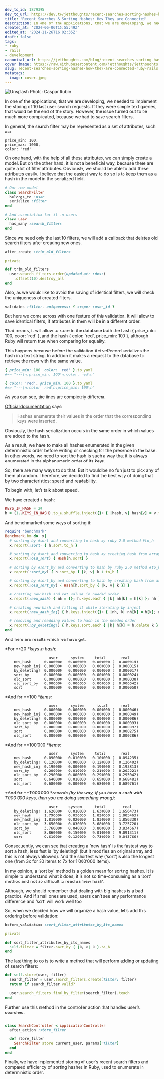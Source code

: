 ```yaml
---
dev_to_id: 1879395
dev_to_url: https://dev.to/jetthoughts/recent-searches-sorting-hashes-how-they-are-connected-4965
title: 'Recent Searches & Sorting Hashes: How They are Connected'
description: In one of the applications, that we are developing, we needed to implement the storing of 10 last...
created_at: '2024-06-06T15:55:49Z'
edited_at: '2024-11-26T16:02:35Z'
draft: false
tags:
- ruby
- rails
- development
canonical_url: https://jetthoughts.com/blog/recent-searches-sorting-hashes-how-they-are-connected-ruby-rails/
cover_image: https://raw.githubusercontent.com/jetthoughts/jetthoughts.github.io/master/content/blog/recent-searches-sorting-hashes-how-they-are-connected-ruby-rails/cover.jpeg
slug: recent-searches-sorting-hashes-how-they-are-connected-ruby-rails
metatags:
  image: cover.jpeg
---
```


![Unsplash Photo: [Caspar Rubin](https://unsplash.com/@casparrubin)](file_0.jpeg)

In one of the applications, that we are developing, we needed to implement the storing of 10 last user search requests. If they were simple text queries, that would be the end of the story. However, the issue turned out to be much more complicated, because we had to save search filters.

In general, the search filter may be represented as a set of attributes, such as:

```
price_min: 100,
price_max: 1000,
color: 'red'
```

On one hand, with the help of all these attributes, we can simply create a model. But on the other hand, it is not a beneficial way, because there are quite a lot of filter attributes. Obviously, we should be able to add these attributes easily. I believe that the easiest way to do so is to keep them as a hash in the model in the serialized field.

```ruby
# Our new model
class SearchFilter
  belongs_to :user
  serialize :filter
end

# And association for it in users
class User
  has_many :search_filters
end
```

Since we need only the last 10 filters, we will add a callback that deletes old search filters after creating new ones.

```ruby
after_create :trim_old_filters

private

def trim_old_filters
  user.search_filters.order(updated_at: :desc)
    .offset(10).destroy_all
end
```

Also, as we would like to avoid the saving of identical filters, we will check the uniqueness of created filters.

```ruby
validates :filter, uniqueness: { scope: :user_id }
```

But here we come across with one feature of this validation. It will allow to save identical filters, if attributes in them will be in a different order.

That means, it will allow to store in the database both the hash { price_min: 100, color: 'red' }, and the hash { color: 'red', price_min: 100 }, although Ruby will return true when comparing for equality.

This happens because before the validation ActiveRecord serializes the hash in a text string. In addition it makes a request to the database to retrieve the rows with the same value.

```ruby
{ price_min: 100, color: 'red' }.to_yaml
#=> "---\n:price_min: 100\n:color: red\n"

{ color: 'red', price_min: 100 }.to_yaml
#=> "---\n:color: red\n:price_min: 100\n"
```

As you can see, the lines are completely different.

[Official documentation](http://www.ruby-doc.org/core-2.1.2/Hash.html) says:
>  Hashes enumerate their values in the order that the corresponding keys were inserted.

Obviously, the hash serialization occurs in the same order in which values are added to the hash.

As a result, we have to make all hashes enumerated in the given deterministic order before writing or checking for the presence in the base. In other words, we need to sort the hash is such a way that it is always enumerated in the alphanumeric order of its keys.

So, there are many ways to do that. But it would be no fun just to pick any of them at random. Therefore, we decided to find the best way of doing that by two characteristics: speed and readability.

To begin with, let’s talk about speed.

We have created a hash:

```ruby
KEYS_IN_HASH = 20
h = (1..KEYS_IN_HASH).to_a.shuffle.inject({}) { |hash, v| hash[v] = v.to_s; hash }
```

And benchmarked some ways of sorting it:

```ruby
require 'benchmark'
Benchmark.bm do |x|
  # sorting by #sort and converting to hash by ruby 2.0 method #to_h
  x.report(:sort) { h.sort.to_h }

  # sorting by #sort and converting to hash by creating hash from array of key/value arrays
  x.report(:old_sort) { Hash[h.sort] }

  # sorting by #sort_by and converting to hash by ruby 2.0 method #to_h
  x.report(:sort_by) { h.sort_by { |k, v| k }.to_h }

  # sorting by #sort_by and converting to hash by creating hash from array of key/value arrays
  x.report(:old_sort_by) { Hash[h.sort_by { |k, v| k }] }

  # creating new hash and set values in needed order
  x.report(:new_hash) { nh = {}; h.keys.each { |k| nh[k] = h[k] }; nh }

  # creating new hash and filling it while iterating by inject
  x.report(:new_hash_inj) { h.keys.inject({}) { |nh, k| nh[k] = h[k]; nh } }

  # removing and readding values to hash in the needed order
  x.report(:by_deleting!) { h.keys.sort.each { |k| h[k] = h.delete k }; h }
end
```

And here are results which we have got:

*For **20 **keys in hash:*
```
                    user      system     total       real
    new_hash      0.000000   0.000000   0.000000 (  0.000015)
    new_hash_inj  0.000000   0.000000   0.000000 (  0.000015)
    by_deleting!  0.000000   0.000000   0.000000 (  0.000017)
    sort_by       0.000000   0.000000   0.000000 (  0.000024)
    old_sort      0.000000   0.000000   0.000000 (  0.000038)
    old_sort_by   0.000000   0.000000   0.000000 (  0.000042)
    sort          0.000000   0.000000   0.000000 (  0.000050)
```
*And for **100 **items:*
```
                    user      system      total      real
    new_hash      0.000000   0.000000   0.000000 (  0.000046)
    new_hash_inj  0.000000   0.000000   0.000000 (  0.000049)
    by_deleting!  0.000000   0.000000   0.000000 (  0.000086)
    old_sort_by   0.000000   0.000000   0.000000 (  0.000093)
    sort_by       0.000000   0.000000   0.000000 (  0.000097)
    sort          0.000000   0.000000   0.000000 (  0.000275)
    old_sort      0.000000   0.000000   0.000000 (  0.000286)
```
*And for **100’000 **items:*
```
                    user      system     total       real
    new_hash      0.090000   0.010000   0.100000 (  0.094235)
    by_deleting!  0.120000   0.000000   0.120000 (  0.126402)
    new_hash_inj  0.190000   0.000000   0.190000 (  0.193813)
    sort_by       0.200000   0.010000   0.210000 (  0.202221)
    old_sort_by   0.290000   0.000000   0.290000 (  0.295042)
    sort          0.640000   0.010000   0.650000 (  0.668481)
    old_sort      0.680000   0.000000   0.680000 (  0.689761)
```
*And for **1’000’000 **records (by the way, if you have a hash with 1’000’000 keys, then you are doing something wrong):*
```
                    user     system      total        real
    by_deleting!  1.620000   0.010000   1.630000 (  1.656473)
    new_hash      1.790000   0.030000   1.820000 (  1.885463)
    new_hash_inj  1.810000   0.020000   1.830000 (  1.856330)
    old_sort_by   3.650000   0.030000   3.680000 (  3.725720)
    sort_by       3.760000   0.040000   3.800000 (  3.834567)
    old_sort      8.860000   0.150000   9.010000 (  9.091311)
    sort          9.610000   0.120000   9.730000 (  9.843766)
```
Consequently, we can see that creating a ‘new hash’ is the fastest way to sort a hash, less fast is ‘by deleting!’ (but it modifies an original array and this is not always allowed). And the shortest way (‘sort’)is also the longest one (from 3x for 20 items to 7x for 1’000’000 items).

In my opinion, a ‘sort by’ method is a golden mean for sorting hashes. It is simple to understand what it does, it is not so time-consuming as a ‘sort’ method and not so difficult to read as ‘new hash’.

Although, we should remember that dealing with big hashes is a bad practice. And if small ones are used, users can’t see any performance difference and ‘sort’ will work well too.

So, when we decided how we will organize a hash value, let’s add this ordering before validation:

```ruby
before_validation :sort_filter_attributes_by_its_names

private 

def sort_filter_attributes_by_its_names
  self.filter = filter.sort_by { |k, v| k }.to_h
end
```

The last thing to do is to write a method that will perform adding or updating of search filters:

```ruby
def self.store(user, filter)
  search_filter = user.search_filters.create(filter: filter)
  return if search_filter.valid?
  
  user.search_filters.find_by_filter(search_filter).touch
end
```

Further, use this method in the controller action that handles user’s searches.

```ruby

class SearchController < ApplicationController
  after_action :store_filter

  def store_filter
    SearchFilter.store current_user, params[:filter]
  end
end
```

Finally, we have implemented storing of user’s recent search filters and compared efficiency of sorting hashes in Ruby, used to enumerate in deterministic order.
